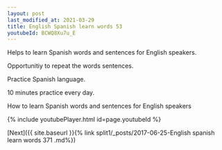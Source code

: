 ```yaml
---
layout: post
last_modified_at: 2021-03-29
title: English Spanish learn words 53 
youtubeId: BCWQ8Xu7u_E
---
```

 
 
Helps to learn Spanish words and sentences for English speakers.

Opportunitiy to repeat the words sentences. 

Practice Spanish language. 
 
10 minutes practice every day. 
 
How to learn Spanish words and sentences for English speakers 
 
{% include youtubePlayer.html id=page.youtubeId %}
 
 
[Next]({{ site.baseurl }}{% link  split1/_posts/2017-06-25-English spanish learn words 371 .md%})
 
